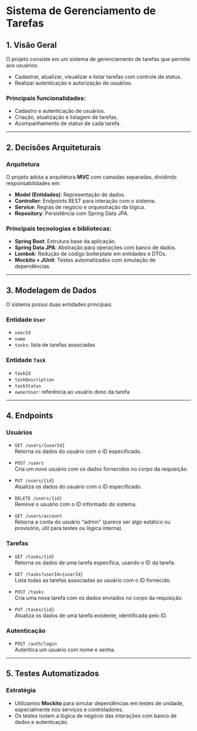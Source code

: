# Sistema de Gerenciamento de Tarefas

## 1. Visão Geral

O projeto consiste em um sistema de gerenciamento de tarefas que permite aos usuários:

- Cadastrar, atualizar, visualizar e listar tarefas com controle de status.
- Realizar autenticação e autorização de usuários.

### Principais funcionalidades:

- Cadastro e autenticação de usuários.
- Criação, atualização e listagem de tarefas.
- Acompanhamento de status de cada tarefa.

---

## 2. Decisões Arquiteturais

### Arquitetura

O projeto adota a arquitetura **MVC** com camadas separadas, dividindo responsabilidades em:

- **Model (Entidades)**: Representação de dados.
- **Controller**: Endpoints REST para interação com o sistema.
- **Service**: Regras de negócio e orquestração da lógica.
- **Repository**: Persistência com Spring Data JPA.

### Principais tecnologias e bibliotecas:

- **Spring Boot**: Estrutura base da aplicação.
- **Spring Data JPA**: Abstração para operações com banco de dados.
- **Lombok**: Redução de código boilerplate em entidades e DTOs.
- **Mockito + JUnit**: Testes automatizados com simulação de dependências.

---

## 3. Modelagem de Dados

O sistema possui duas entidades principais:

### Entidade `User`

- `userId`
- `name`
- `tasks`: lista de tarefas associadas

### Entidade `Task`

- `taskId`
- `taskDescription`
- `taskStatus`
- `ownerUser`: referência ao usuário dono da tarefa

---

## 4. Endpoints

### Usuários

- `GET /users/{userId}`  
  Retorna os dados do usuário com o ID especificado.

- `POST /users`  
  Cria um novo usuário com os dados fornecidos no corpo da requisição.

- `PUT /users/{id}`  
  Atualiza os dados do usuário com o ID especificado.

- `DELETE /users/{id}`  
  Remove o usuário com o ID informado do sistema.

- `GET /users/account`  
  Retorna a conta do usuário "admin" (parece ser algo estático ou provisório, útil para testes ou lógica interna).

### Tarefas

- `GET /tasks/{id}`  
  Retorna os dados de uma tarefa específica, usando o ID da tarefa.

- `GET /tasks?userId={userId}`  
  Lista todas as tarefas associadas ao usuário com o ID fornecido.

- `POST /tasks`  
  Cria uma nova tarefa com os dados enviados no corpo da requisição.

- `PUT /tasks/{id}`  
  Atualiza os dados de uma tarefa existente, identificada pelo ID.

###  Autenticação

- `POST /auth/login`  
  Autentica um usuário com nome e senha.  
  
---

## 5. Testes Automatizados

### Estratégia

- Utilizamos **Mockito** para simular dependências em testes de unidade, especialmente nos serviços e controladores.
- Os testes isolam a lógica de negócio das interações com banco de dados e autenticação.
